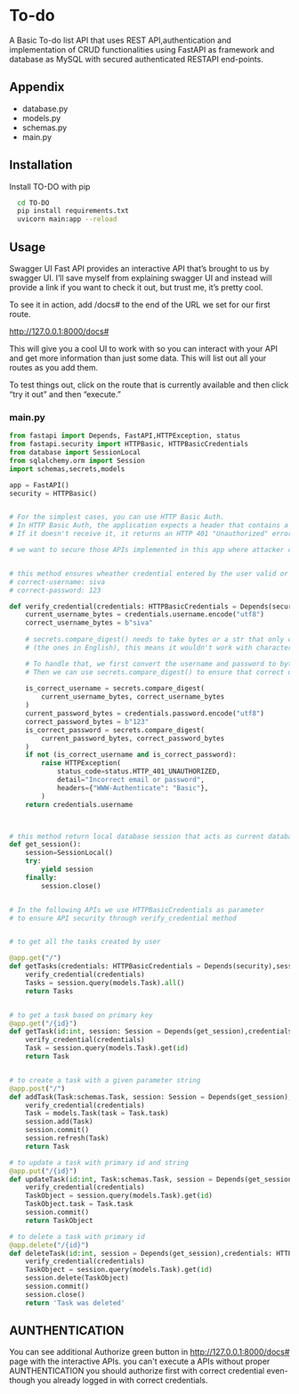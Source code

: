 
# To-do 

A Basic To-do list API that uses REST API,authentication and implementation of CRUD functionalities using FastAPI as framework and database as MySQL with secured authenticated RESTAPI end-points.




## Appendix

- database.py
- models.py
- schemas.py
- main.py



## Installation

Install TO-DO with pip

```bash
  cd TO-DO
  pip install requirements.txt
  uvicorn main:app --reload
```
    
## Usage
Swagger UI
Fast API provides an interactive API that’s brought to us by swagger UI. I’ll save myself from explaining swagger UI and instead will provide a link if you want to check it out, but trust me, it’s pretty cool.

To see it in action, add /docs# to the end of the URL we set for our first route.

http://127.0.0.1:8000/docs#

This will give you a cool UI to work with so you can interact with your API and get more information than just some data. This will list out all your routes as you add them.

To test things out, click on the route that is currently available and then click “try it out” and then “execute.”

### main.py

```python
from fastapi import Depends, FastAPI,HTTPException, status
from fastapi.security import HTTPBasic, HTTPBasicCredentials
from database import SessionLocal
from sqlalchemy.orm import Session
import schemas,secrets,models

app = FastAPI()
security = HTTPBasic()


# For the simplest cases, you can use HTTP Basic Auth.
# In HTTP Basic Auth, the application expects a header that contains a username and a password.
# If it doesn't receive it, it returns an HTTP 401 "Unauthorized" error.

# we want to secure those APIs implemented in this app where attacker can modify data through API-request


# this method ensures wheather credential entered by the user valid or not 
# correct-username: siva
# correct-password: 123

def verify_credential(credentials: HTTPBasicCredentials = Depends(security)):
    current_username_bytes = credentials.username.encode("utf8")
    correct_username_bytes = b"siva"
    
    # secrets.compare_digest() needs to take bytes or a str that only contains ASCII characters 
    # (the ones in English), this means it wouldn't work with characters.

    # To handle that, we first convert the username and password to bytes encoding them with UTF-8.
    # Then we can use secrets.compare_digest() to ensure that correct username and password.
    
    is_correct_username = secrets.compare_digest(
        current_username_bytes, correct_username_bytes
    )
    current_password_bytes = credentials.password.encode("utf8")
    correct_password_bytes = b"123"
    is_correct_password = secrets.compare_digest(
        current_password_bytes, correct_password_bytes
    )
    if not (is_correct_username and is_correct_password):
        raise HTTPException(
            status_code=status.HTTP_401_UNAUTHORIZED,
            detail="Incorrect email or password",
            headers={"WWW-Authenticate": "Basic"},
        )
    return credentials.username



# this method return local database session that acts as current database
def get_session():
    session=SessionLocal()
    try:
        yield session
    finally:
        session.close()


# In the following APIs we use HTTPBasicCredentials as parameter 
# to ensure API security through verify_credential method


# to get all the tasks created by user

@app.get("/")
def getTasks(credentials: HTTPBasicCredentials = Depends(security),session: Session = Depends(get_session)):
    verify_credential(credentials)
    Tasks = session.query(models.Task).all()
    return Tasks


# to get a task based on primary key
@app.get("/{id}")
def getTask(id:int, session: Session = Depends(get_session),credentials: HTTPBasicCredentials = Depends(security)):
    verify_credential(credentials)
    Task = session.query(models.Task).get(id)
    return Task


# to create a task with a given parameter string
@app.post("/")
def addTask(Task:schemas.Task, session: Session = Depends(get_session),credentials: HTTPBasicCredentials = Depends(security)):
    verify_credential(credentials)
    Task = models.Task(task = Task.task)
    session.add(Task)
    session.commit()
    session.refresh(Task)
    return Task

# to update a task with primary id and string
@app.put("/{id}")
def updateTask(id:int, Task:schemas.Task, session = Depends(get_session),credentials: HTTPBasicCredentials = Depends(security)):
    verify_credential(credentials)
    TaskObject = session.query(models.Task).get(id)
    TaskObject.task = Task.task
    session.commit()
    return TaskObject

# to delete a task with primary id 
@app.delete("/{id}")
def deleteTask(id:int, session = Depends(get_session),credentials: HTTPBasicCredentials = Depends(security)):
    verify_credential(credentials)
    TaskObject = session.query(models.Task).get(id)
    session.delete(TaskObject)
    session.commit()
    session.close()
    return 'Task was deleted'
```


## AUNTHENTICATION

You can see additional Authorize green button in  http://127.0.0.1:8000/docs#  page with the  interactive APIs. you can't execute a APIs without proper AUNTHENTICATION you should authorize first with correct credential even-though you already logged in with correct credentials.